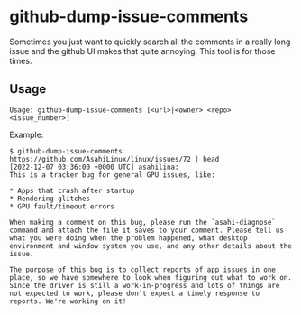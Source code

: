 # github-dump-issue-comments

Sometimes you just want to quickly search all the comments in a really long
issue and the github UI makes that quite annoying. This tool is for those times.


## Usage

```
Usage: github-dump-issue-comments [<url>|<owner> <repo> <issue_number>]
```

Example:

```
$ github-dump-issue-comments  https://github.com/AsahiLinux/linux/issues/72 | head
[2022-12-07 03:36:00 +0000 UTC] asahilina:
This is a tracker bug for general GPU issues, like:

* Apps that crash after startup
* Rendering glitches
* GPU fault/timeout errors

When making a comment on this bug, please run the `asahi-diagnose` command and attach the file it saves to your comment. Please tell us what you were doing when the problem happened, what desktop environment and window system you use, and any other details about the issue.

The purpose of this bug is to collect reports of app issues in one place, so we have somewhere to look when figuring out what to work on. Since the driver is still a work-in-progress and lots of things are not expected to work, please don't expect a timely response to reports. We're working on it!
```
